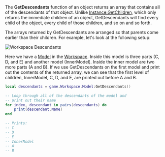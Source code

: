 The **GetDescendants** function of an object returns an array that contains all of the descendants of that object. Unlike [Instance:GetChildren](https://developer.roblox.com/en-us/api-reference/function/Instance/GetChildren), which only returns the immediate children of an object, GetDescendants will find every child of the object, every child of those children, and so on and so forth.

The arrays returned by GetDescendants are arranged so that parents come earlier than their children. For example, let's look at the following setup:

![Workspace Descendants](https://developer.roblox.com/assets/blt0c3edf2a368c36c8/GetDescendantsExample.png)

Here we have a [Model](https://developer.roblox.com/en-us/api-reference/class/Model) in the [Workspace](https://developer.roblox.com/en-us/api-reference/class/Workspace). Inside this model is three parts (C, D, and E) and another model (InnerModel). Inside the inner model are two more parts (A and B). If we use GetDescendants on the first model and print out the contents of the returned array, we can see that the first level of children, InnerModel, C, D, and E, are printed out before A and B.

```lua
local descendants = game.Workspace.Model:GetDescendants()
 
-- Loop through all of the descendants of the model and
-- print out their name
for index, descendant in pairs(descendants) do
	print(descendant.Name)
end
 
-- Prints:
-- C
-- D
-- E
-- InnerModel
-- A
-- B
```